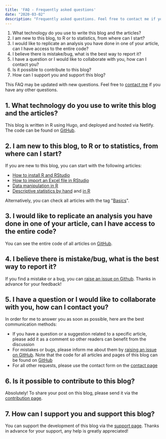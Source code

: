 ```yaml
---
title: 'FAQ - Frequently asked questions'
date: "2020-03-02"
description: "Frequently asked questions. Feel free to contact me if you have any other questions."
---
```


1. What technology do you use to write this blog and the articles?
1. I am new to this blog, to R or to statistics, from where can I start?
1. I would like to replicate an analysis you have done in one of your article, can I have access to the entire code?
1. I believe there is mistake/bug, what is the best way to report it?
1. I have a question or I would like to collaborate with you, how can I contact you?
1. Is it possible to contribute to this blog?
1. How can I support you and support this blog?

This FAQ may be updated with new questions. Feel free to [contact me](/contact/) if you have any other questions.

## 1. What technology do you use to write this blog and the articles?

This blog is written in R using Hugo, and deployed and hosted via Netlify. The code can be found on [GitHub](https://github.com/AntoineSoetewey/statsandr).

## 2. I am new to this blog, to R or to statistics, from where can I start?

If you are new to this blog, you can start with the following articles:
 
* [How to install R and RStudio](/blog/how-to-install-r-and-rstudio/)
* [How to import an Excel file in RStudio](/blog/how-to-import-an-excel-file-in-rstudio/)
* [Data manipulation in R](/blog/data-manipulation-in-r/)
* [Descriptive statistics by hand](/blog/descriptive-statistics-by-hand/) and [in R](/blog/descriptive-statistics-in-r/)

Alternatively, you can check all articles with the tag "[Basics](/tags/basics/)".

## 3. I would like to replicate an analysis you have done in one of your article, can I have access to the entire code?

You can see the entire code of all articles on [GitHub](https://github.com/AntoineSoetewey/statsandr/tree/master/content/blog).

## 4. I believe there is mistake/bug, what is the best way to report it?

If you find a mistake or a bug, you can [raise an issue on Github](https://github.com/AntoineSoetewey/statsandr/issues). Thanks in advance for your feedback!

## 5. I have a question or I would like to collaborate with you, how can I contact you?

In order for me to answer you as soon as possible, here are the best communication methods:

* If you have a question or a suggestion related to a specific article, please add it as a comment so other readers can benefit from the discussion
* For mistakes or bugs, please inform me about them by [raising an issue on GitHub](https://github.com/AntoineSoetewey/statsandr/issues). Note that the code for all articles and pages of this blog can be found on [GitHub](https://github.com/AntoineSoetewey/statsandr/tree/master/content/blog)
* For all other requests, please use the contact form on the [contact page](/contact/)

## 6. Is it possible to contribute to this blog?

Absolutely! To share your post on this blog, please send it via the [contribution page](/contribute/).

## 7. How can I support you and support this blog?

You can support the development of this blog via the [support page](/support/). Thanks in advance for your support, any help is greatly appreciated!
